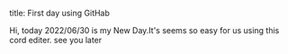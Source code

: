 
title: First day using GitHab

Hi, today 2022/06/30 is my New Day.It's seems so easy for us using this cord editer.
see you later
 
